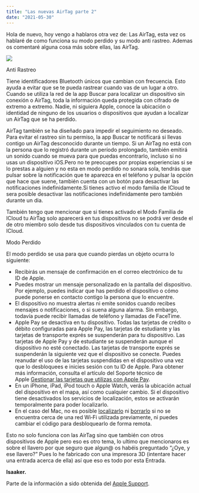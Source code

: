 ```yaml
---
title: "Las nuevas AirTag parte 2"
date: "2021-05-30"
---
```


Hola de nuevo, hoy vengo a hablaros otra vez de: Las AirTag, esta vez os hablaré de como funciona su modo perdido y su modo anti rastreo. Ademas os comentaré alguna cosa más sobre ellas, las AirTag.

![](images/6AB09B46-9B7A-4EB8-A83F-FC7F3700C437-612x1024.jpeg)

Anti Rastreo

Tiene identificadores Bluetooth únicos que cambian con frecuencia. Esto ayuda a evitar que se te pueda rastrear cuando vas de un lugar a otro. Cuando se utiliza la red de la app Buscar para localizar un dispositivo sin conexión o AirTag, toda la información queda protegida con cifrado de extremo a extremo. Nadie, ni siguiera Apple, conoce la ubicación o identidad de ninguno de los usuarios o dispositivos que ayudan a localizar un AirTag que se ha perdido.

AirTag también se ha diseñado para impedir el seguimiento no deseado. Para evitar el rastreo sin tu permiso, la app Buscar te notificará si llevas contigo un AirTag desconocido durante un tiempo. Si un AirTag no está con la persona que lo registró durante un período prolongado, también emitirá un sonido cuando se mueva para que puedas encontrarlo, incluso si no usas un dispositivo iOS.Pero no te preocupes por propias experiencias si se lo prestas a alguien y no esta en modo perdido no sonara sola, tendrás que pulsar sobre la notificación que te aparezca en el teléfono y pulsar la opción que hace que suene, también cuenta con un botón para desactivar las notificaciones indefinidamente.Si tienes activo el modo familia de ICloud te sera posible desactivar las notificaciones indefinidamente pero también durante un dia.

También tengo que mencionar que si tienes activado el Modo Familia de ICloud tu AirTag solo aparecerá en tus dispositivos no se podrá ver desde el de otro miembro solo desde tus dispositivos vinculados con tu cuenta de ICloud.

Modo Perdido

El modo perdido se usa para que cuando pierdas un objeto ocurra lo siguiente:

- Recibirás un mensaje de confirmación en el correo electrónico de tu ID de Apple.
- Puedes mostrar un mensaje personalizado en la pantalla del dispositivo. Por ejemplo, puedes indicar que has perdido el dispositivo o cómo puede ponerse en contacto contigo la persona que lo encuentre.
- El dispositivo no muestra alertas ni emite sonidos cuando recibes mensajes o notificaciones, o si suena alguna alarma. Sin embargo, todavía puede recibir llamadas de teléfono y llamadas de FaceTime.
- Apple Pay se desactiva en tu dispositivo. Todas las tarjetas de crédito o débito configuradas para Apple Pay, las tarjetas de estudiante y las tarjetas de transporte exprés se suspenderán para tu dispositivo. Las tarjetas de Apple Pay y de estudiante se suspenderán aunque el dispositivo no esté conectado. Las tarjetas de transporte exprés se suspenderán la siguiente vez que el dispositivo se conecte. Puedes reanudar el uso de las tarjetas suspendidas en el dispositivo una vez que lo desbloquees e inicies sesión con tu ID de Apple. Para obtener más información, consulta el artículo del Soporte técnico de Apple [Gestionar las tarjetas que utilizas con Apple Pay](https://support.apple.com/es-es/HT205583).
- En un iPhone, iPad, iPod touch o Apple Watch, verás la ubicación actual del dispositivo en el mapa, así como cualquier cambio. Si el dispositivo tiene desactivados los servicios de localización, estos se activarán temporalmente para poder localizarlo.
- En el caso del Mac, no es posible [localizarlo](https://support.apple.com/es-es/guide/icloud/mmfc0f2442/1.0/icloud/1.0) ni [borrarlo](https://support.apple.com/es-es/guide/icloud/mmfc0ef36f/1.0/icloud/1.0) si no se encuentra cerca de una red Wi‑Fi utilizada previamente, ni puedes cambiar el código para desbloquearlo de forma remota.

Esto no solo funciona con las AirTag sino que también con otros dispositivos de Apple pero eso es otro tema, lo ultimo que mencionaros es sobre el llavero por que seguro que algun@ os habéis preguntado “¿Oye, y ese llavero?” Pues lo he fabricado con una impresora 3D (intentare hacer una entrada acerca de ella) así que eso es todo por esta Entrada.

**Isaaker.**

Parte de la información a sido obtenida del [Apple Support](https://support.apple.com/es-es).
